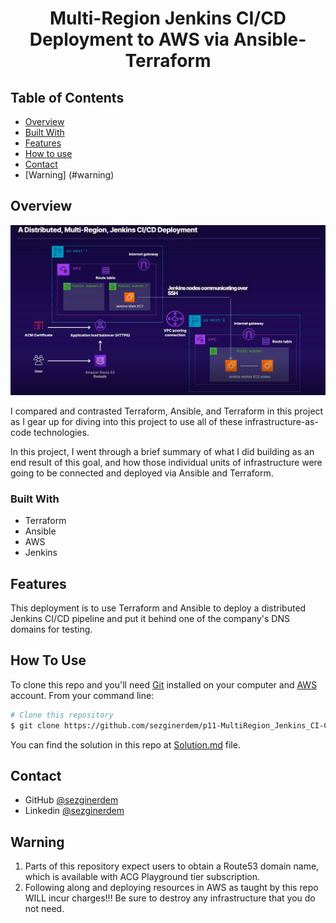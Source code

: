 
<h1 align="center">Multi-Region Jenkins CI/CD Deployment to AWS via Ansible-Terraform</h1>


<!-- TABLE OF CONTENTS -->

## Table of Contents

- [Overview](#overview)
- [Built With](#built-with)
- [Features](#features)
- [How to use](#how-to-use)
- [Contact](#contact)
- [Warning] (#warning)

<!-- OVERVIEW -->

## Overview

![ScreenShot](https://github.com/sezginerdem/p11-MultiRegion_Jenkins_CI-CD_Dep_Ansible-Terraform/blob/master/images/1Distributed_Multi-Region_Jenkins_CI-CD_Deployment.png)

I compared and contrasted Terraform, Ansible, and Terraform in this project as I gear up for diving into this project to use all of these infrastructure-as-code technologies.

In this project, I went through a brief summary of what I did building as an end result of this goal, and how those individual units of infrastructure were going to be connected and deployed via Ansible and Terraform.

### Built With

- Terraform
- Ansible
- AWS
- Jenkins

## Features

This deployment is to use Terraform and Ansible to deploy a distributed Jenkins CI/CD pipeline and put it behind one of the company's DNS domains for testing.

## How To Use

To clone this repo and you'll need [Git](https://git-scm.com) installed on your computer and [AWS](https://us-east-1.signin.aws.amazon.com/) account. From your command line:

```bash
# Clone this repository
$ git clone https://github.com/sezginerdem/p11-MultiRegion_Jenkins_CI-CD_Dep_Ansible-Terraform.git

```

You can find the solution in this repo at [Solution.md](https://github.com/sezginerdem/p11-MultiRegion_Jenkins_CI-CD_Dep_Ansible-Terraform/blob/master/Solution.md) file.

## Contact

- GitHub [@sezginerdem](https://{https://github.com/sezginerdem})
- Linkedin [@sezginerdem](https://{https://www.linkedin.com/in/sezginerdem/})

## Warning
1. Parts of this repository expect users to obtain a Route53 domain name, which is available with ACG Playground tier subscription.
2. Following along and deploying resources in AWS as taught by this repo WILL incur charges!!! Be sure to destroy any infrastructure that you do not need.
